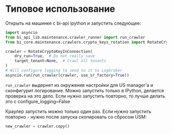 # Типовое использование

Открыть на машинке с bi-api ipython и запустить следующее:
```python
import asyncio
from bi_api_lib.maintenance.crawler_runner import run_crawler
from bi_core.maintenance.crawlers.crypto_keys_rotation import RotateCryptoKeyInConnection

crawler = RotateCryptoKeyInConnection(
    dry_run=True,  # Do not really save
    target_tenant=None,  # Crawl all tenants
)
# Will configure logging to send to it to Logbroker
asyncio.run(run_crawler(crawler, use_sr_factory=True))
```

`run_crawler` выдернет из окружения настройки для US manager'а и сконфигурит логирование.
Можно запустить только в IPython, делается проверка на это дело.
Если нужно запустить повторно, то лучше делать это с configure_logging=False

Краулер запустить можно только один раз. Если нужно запустить повторно - нужно после
запуска скопировать со сбросом USM:
```python
new_crawler = crawler.copy()
```
